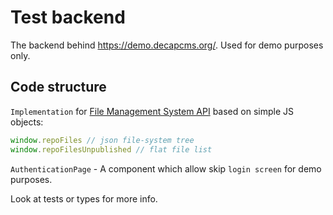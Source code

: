 # Test backend

The backend behind https://demo.decapcms.org/.
Used for demo purposes only.

## Code structure

`Implementation` for [File Management System API](https://github.com/decaporg/decap-cms/tree/main/packages/decap-cms-lib-util/README.md) based on simple JS objects:

```js
window.repoFiles // json file-system tree
window.repoFilesUnpublished // flat file list
```

`AuthenticationPage` - A component which allow skip `login screen` for demo purposes.

Look at tests or types for more info.
